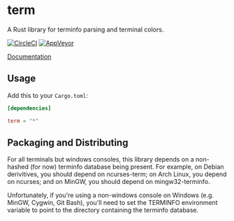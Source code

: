term
====

A Rust library for terminfo parsing and terminal colors.

[![CircleCI](https://circleci.com/gh/Stebalien/term.svg?style=svg)](https://circleci.com/gh/Stebalien/term)
[![AppVeyor](https://ci.appveyor.com/api/projects/status/2duvop23k4n3owyt?svg=true)](https://ci.appveyor.com/project/Stebalien/term)

[Documentation](https://docs.rs/term/)

## Usage

Add this to your `Cargo.toml`:

```toml
[dependencies]

term = "*"
```

## Packaging and Distributing

For all terminals but windows consoles, this library depends on a non-hashed
(for now) terminfo database being present. For example, on Debian derivitives,
you should depend on ncurses-term; on Arch Linux, you depend on ncurses; and on
MinGW, you should depend on mingw32-terminfo.

Unfortunately, if you're using a non-windows console on Windows (e.g. MinGW,
Cygwin, Git Bash), you'll need to set the TERMINFO environment variable to
point to the directory containing the terminfo database.
